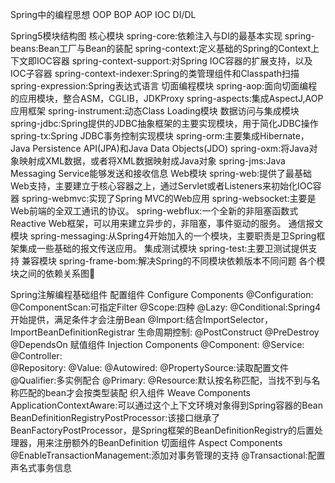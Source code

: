 Spring中的编程思想
    OOP BOP AOP IOC DI/DL

Spring5模块结构图
    核心模块
        spring-core:依赖注入与DI的最基本实现
        spring-beans:Bean工厂与Bean的装配
        spring-context:定义基础的Spring的Context上下文即IOC容器
        spring-context-support:对Spring IOC容器的扩展支持，以及IOC子容器
        spring-context-indexer:Spring的类管理组件和Classpath扫描
        spring-expression:Spring表达式语言
    切面编程模块
        spring-aop:面向切面编程的应用模块，整合ASM，CGLIB，JDKProxy
        spring-aspects:集成AspectJ,AOP应用框架
        spring-instrument:动态Class Loading模块
    数据访问与集成模块
        spring-jdbc:Spring提供的JDBC抽象框架的主要实现模块，用于简化JDBC操作
        spring-tx:Spring JDBC事务控制实现模块
        spring-orm:主要集成Hibernate，Java Persistence API(JPA)和Java Data Objects(JDO)
        spring-oxm:将Java对象映射成XML数据，或者将XML数据映射成Java对象
        spring-jms:Java Messaging Service能够发送和接收信息
    Web模块
        spring-web:提供了最基础Web支持，主要建立于核心容器之上，通过Servlet或者Listeners来初始化IOC容器
        spring-webmvc:实现了Spring MVC的Web应用
        spring-websocket:主要是Web前端的全双工通讯的协议。
        spring-webflux:一个全新的非阻塞函数式Reactive Web框架，可以用来建立异步的，非阻塞，事件驱动的服务。
    通信报文模块
        spring-messaging:从Spring4开始加入的一个模块，主要职责是卫Spring框架集成一些基础的报文传送应用。
    集成测试模块
        spring-test:主要卫测试提供支持
    兼容模块
        spring-frame-bom:解决Spring的不同模块依赖版本不同问题
    各个模块之间的依赖关系图🌟

Spring注解编程基础组件
    配置组件 Configure Components
        @Configuration:
        @ComponentScan:可指定Filter
        @Scope:四种
        @Lazy:
        @Conditional:Spring4开始提供，满足条件才会注册Bean
        @Import:结合ImportSelector，ImportBeanDefinitionRegistrar
        生命周期控制:
            @PostConstruct
            @PreDestroy
            @DependsOn
    赋值组件 Injection Components
        @Component:
        @Service:
        @Controller:       
        @Repository:
        @Value:
        @Autowired:
        @PropertySource:读取配置文件
        @Qualifier:多实例配合
        @Primary:
        @Resource:默认按名称匹配，当找不到与名称匹配的bean才会按类型装配
    织入组件 Weave Components
        ApplicationContextAware:可以通过这个上下文环境对象得到Spring容器的Bean
        BeanDefinitionRegistryPostProcessor:该接口继承了BeanFactoryPostProcessor，是Spring框架的BeanDefinitionRegistry的后置处理器，用来注册额外的BeanDefinition
    切面组件 Aspect Components
        @EnableTransactionManagement:添加对事务管理的支持
        @Transactional:配置声名式事务信息



















